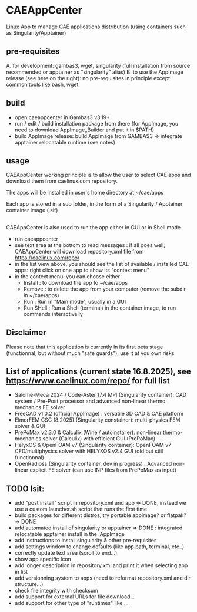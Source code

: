 # CAEAppCenter
Linux App to manage CAE applications distribution (using containers such as Singularity/Apptainer)

## pre-requisites

A. for development: gambas3, wget, singularity (full installation from source recommended or apptainer as "singularity" alias)
B. to use the AppImage release (see here on the right): no pre-requisites in principle except common tools like bash, wget

## build
- open caeappcenter in Gambas3 v3.19+
- run / edit / build installation package from there (for AppImage, you need to download AppImage_Builder and put it in $PATH)
- build AppImage release: build AppImage from GAMBAS3 => integrate apptainer relocatable runtime (see notes)

## usage 
CAEAppCenter working principle is to allow the user to select CAE apps and download them from caelinux.com repository.

The apps will be installed in user's home directory at ~/cae/apps

Each app is stored in a sub folder, in the form of a Singularity / Apptainer container image (.sif)
## 
CAEAppCenter is also used to run the app either in GUI or in Shell mode

- run caeappcenter 
- see text area at the bottom to read messages : 
if all goes well, CAEAppCenter will download repository.xml file from https://caelinux.com/repo/  
- in the list view above, you should see the list of available / installed CAE apps: right click on one app to show its "context menu"
- in the context menu: you can choose either
  - Install : to download the app to ~/cae/apps
  - Remove : to delete the app from your computer (remove the subdir in ~/cae/apps)
  - Run : Run in "Main mode", usually in a GUI
  - Run SHell : Run a Shell (terminal) in the container image, to run commands interactivelly
  
## Disclaimer
Please note that this application is currently in its first beta stage (functionnal, but without much "safe guards"), use it at you own risks

## List of applications (current state 16.8.2025), see https://www.caelinux.com/repo/ for full list
- Salome-Meca 2024 / Code-Aster 17.4 MPI (Singularity container): CAD system / Pre-Post processor and advanced non-linear thermo mechanics FE solver
- FreeCAD v1.0.2 (official AppImage) : versatile 3D CAD & CAE platform
- ElmerFEM CSC (8.2025) (Singularity constainer): multi-physics FEM solver & GUI
- PrePoMax v2.3.0 & Calculix (Wine / autoinstaller): non-linear thermo-mechanics solver (Calculix) with efficient GUI (PrePoMax)
- HelyxOS & OpenFOAM v7 (Singularity container): OpenFOAM v7 CFD/multiphysics solver with HELYXOS v2.4 GUI (old but still functionnal)
- OpenRadioss (Singularity container, dev in progress) : Advanced non-linear explicit FE solver (can use INP files from PrePoMax as input)

## TODO lsit:
- add "post install" script in repository.xml and app => DONE, instead we use a custom launcher.sh script that runs the first time
- build packages for different distros, try portable appimage? or flatpak? => DONE
- add automated install of singularity or apptainer  => DONE : integrated relocatable apptainer install in the .AppImage
- add instructions to install singularity & other pre-requisites 
- add settings window to change defaults (like app path, terminal, etc..)
- correctly update text area (scroll to end...)
- show app specific Icon
- add longer description in repository.xml and  print it when selecting app in list
- add versionning system to apps (need to reformat repository.xml and dir structure...)
- check file integrity with checksum
- add support for external URLs for file download...
- add support for other type of "runtimes" like ...


